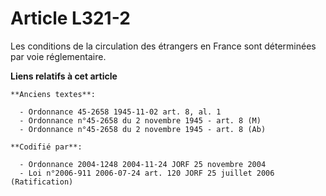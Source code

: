 # Article L321-2

Les conditions de la circulation des étrangers en France sont déterminées par voie réglementaire.

**Liens relatifs à cet article**

	**Anciens textes**:

	  - Ordonnance 45-2658 1945-11-02 art. 8, al. 1
	  - Ordonnance n°45-2658 du 2 novembre 1945 - art. 8 (M)
	  - Ordonnance n°45-2658 du 2 novembre 1945 - art. 8 (Ab)

	**Codifié par**:

	  - Ordonnance 2004-1248 2004-11-24 JORF 25 novembre 2004
	  - Loi n°2006-911 2006-07-24 art. 120 JORF 25 juillet 2006 (Ratification)
